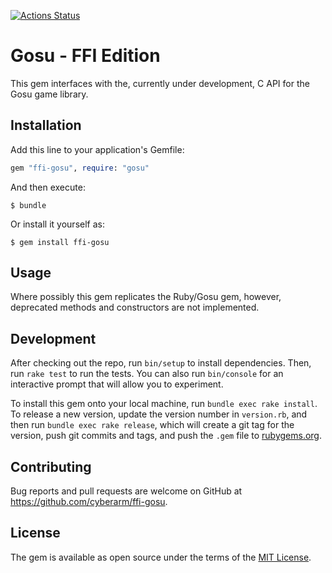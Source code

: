 [![Actions Status](https://github.com/cyberarm/ffi-gosu/workflows/Ruby%20CI/badge.svg?branch=master)](https://github.com/cyberarm/ffi-gosu/actions)
# Gosu - FFI Edition

This gem interfaces with the, currently under development, C API for the Gosu game library.

## Installation

Add this line to your application's Gemfile:

```ruby
gem "ffi-gosu", require: "gosu"
```

And then execute:

    $ bundle

Or install it yourself as:

    $ gem install ffi-gosu

## Usage

Where possibly this gem replicates the Ruby/Gosu gem, however, deprecated methods and constructors are not implemented.

## Development

After checking out the repo, run `bin/setup` to install dependencies. Then, run `rake test` to run the tests. You can also run `bin/console` for an interactive prompt that will allow you to experiment.

To install this gem onto your local machine, run `bundle exec rake install`. To release a new version, update the version number in `version.rb`, and then run `bundle exec rake release`, which will create a git tag for the version, push git commits and tags, and push the `.gem` file to [rubygems.org](https://rubygems.org).

## Contributing

Bug reports and pull requests are welcome on GitHub at https://github.com/cyberarm/ffi-gosu.

## License

The gem is available as open source under the terms of the [MIT License](https://opensource.org/licenses/MIT).
